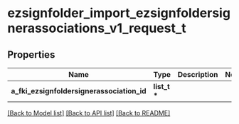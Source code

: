 # ezsignfolder_import_ezsignfoldersignerassociations_v1_request_t

## Properties
Name | Type | Description | Notes
------------ | ------------- | ------------- | -------------
**a_fki_ezsignfoldersignerassociation_id** | **list_t \*** |  | 

[[Back to Model list]](../README.md#documentation-for-models) [[Back to API list]](../README.md#documentation-for-api-endpoints) [[Back to README]](../README.md)


